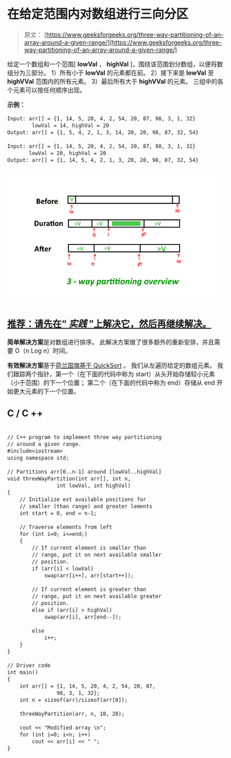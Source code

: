 # 在给定范围内对数组进行三向分区

> 原文： [https://www.geeksforgeeks.org/three-way-partitioning-of-an-array-around-a-given-range/](https://www.geeksforgeeks.org/three-way-partitioning-of-an-array-around-a-given-range/)

给定一个数组和一个范围[ **lowVal** ， **highVal** ]，围绕该范围划分数组，以便将数组分为三部分。
1）所有小于 **lowVal** 的元素都在前。
2）接下来是 **lowVal** 至 **highVVal** 范围内的所有元素。
3）最后所有大于 **highVVal** 的元素。
三组中的各个元素可以按任何顺序出现。

**示例：**

```
Input: arr[] = {1, 14, 5, 20, 4, 2, 54, 20, 87, 98, 3, 1, 32}  
        lowVal = 14, highVal = 20
Output: arr[] = {1, 5, 4, 2, 1, 3, 14, 20, 20, 98, 87, 32, 54}

Input: arr[] = {1, 14, 5, 20, 4, 2, 54, 20, 87, 98, 3, 1, 32}  
       lowVal = 20, highVal = 20       
Output: arr[] = {1, 14, 5, 4, 2, 1, 3, 20, 20, 98, 87, 32, 54} 

```

![](img/880f272932267da219b4546df1821d9e.png)

## [推荐：请先在“ ***<u>实践</u>*** ”上解决它，然后再继续解决。](https://practice.geeksforgeeks.org/problems/three-way-partitioning/1)

**简单解决方案**是对数组进行排序。 此解决方案做了很多额外的重新安排，并且需要 O（n Log n）时间。

**有效解决方案**基于[荷兰国旗基于 QuickSort](https://www.geeksforgeeks.org/3-way-quicksort-dutch-national-flag/) 。 我们从左遍历给定的数组元素。 我们跟踪两个指针，第一个（在下面的代码中称为 start）从头开始存储较小元素（小于范围）的下一个位置； 第二个（在下面的代码中称为 end）存储从 end 开始更大元素的下一个位置。

## C / C ++

```

// C++ program to implement three way partitioning 
// around a given range. 
#include<iostream> 
using namespace std; 

// Partitions arr[0..n-1] around [lowVal..highVal] 
void threeWayPartition(int arr[], int n, 
                int lowVal, int highVal) 
{ 
    // Initialize ext available positions for 
    // smaller (than range) and greater lements 
    int start = 0, end = n-1; 

    // Traverse elements from left 
    for (int i=0; i<=end;) 
    { 
        // If current element is smaller than 
        // range, put it on next available smaller 
        // position. 
        if (arr[i] < lowVal) 
            swap(arr[i++], arr[start++]); 

        // If current element is greater than 
        // range, put it on next available greater 
        // position. 
        else if (arr[i] > highVal) 
            swap(arr[i], arr[end--]); 

        else
            i++; 
    } 
} 

// Driver code 
int main() 
{ 
    int arr[] = {1, 14, 5, 20, 4, 2, 54, 20, 87, 
                98, 3, 1, 32}; 
    int n = sizeof(arr)/sizeof(arr[0]); 

    threeWayPartition(arr, n, 10, 20); 

    cout << "Modified array \n"; 
    for (int i=0; i<n; i++) 
        cout << arr[i] << " "; 
} 

```